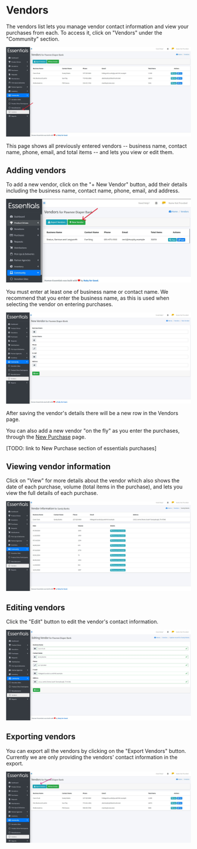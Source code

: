 # Vendors

The vendors list lets you manage vendor contact information and view your purchases from each. To access it, click on "Vendors" under the "Community" section.

![Vendors](images/community/vendors/vendors_page.jpg)

This page shows all previously entered vendors -- business name, contact name, phone, email, and total items -- and lets you view or edit them.

## Adding vendors

To add a new vendor, click on the "+ New Vendor" button, add their details including the business name, contact name, phone, email, and address.

![New Vendor](images/community/vendors/new_vendor.jpg)

You must enter at least one of business name or contact name. We recommend that you enter the business name, as this is used when selecting the vendor on entering purchases.

![Add Vendor](images/community/vendors/add_vendor.jpg)

After saving the vendor's details there will be a new row in the Vendors page.

You can also add a new vendor "on the fly" as you enter the purchases, through the [New Purchase](essentials_purchases.md) page.

[TODO: link to New Purchase section of essentials purchases] 

## Viewing vendor information

Click on "View" for more details about the vendor which also shows the date of each purchase, volume (total items in the purchase), and lets you view the full details of each purchase.

![Vendor Details](images/community/vendors/vendor_details.jpg)

## Editing vendors

Click the "Edit" button to edit the vendor's contact information.

![Edit Vendor Details](images/community/vendors/edit_vendors.jpg)

## Exporting vendors

You can export all the vendors by clicking on the "Export Vendors" button.
Currently we are only providing the vendors' contact information in the export.

![Export Vendors](images/community/vendors/export_vendors.jpg)